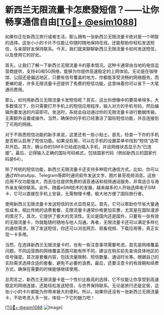 # 新西兰无限流量卡怎麽發短信？——让你畅享通信自由[[TG💪+ @esim1088](https://t.me/s/esim1088)]

如果你正在新西兰旅行或者生活，那么拥有一张新西兰无限流量卡绝对是一个明智的选择。这张小小的卡片不仅能让你随时随地保持在线，还能帮助你轻松发送短信，与亲朋好友保持联系。今天，我们就来聊聊新西兰无限流量卡如何发送短信，以及使用它的好处。

首先，让我们了解一下新西兰无限流量卡的基本情况。这种卡通常由当地的电信运营商提供，支持4G和5G网络，能够为你提供高速稳定的上网体验。无论是在咖啡馆、公园还是偏远地区，只要有信号覆盖的地方，你都能享受流畅的网络服务。而更棒的是，许多无限流量卡还提供了免费的短信功能，这意味着你可以省下一大笔通讯费用。

那么，如何用新西兰无限流量卡发短信呢？其实，这比你想像中的要简单得多。大多数情况下，你只需要打开手机上的短信应用程序，输入对方的手机号码，然后编辑你要发送的内容即可。发送时，系统会自动通过你的无限流量卡进行数据传输，无需额外设置或操作。当然，确保你的手机已经激活了国际短信功能，并且连接到了可用的网络。

对于不熟悉短信功能的新手来说，这里还有一些小贴士。首先，检查一下你的手机是否默认启用了短信功能。如果没启用，可以在手机的设置菜单中找到“短信”选项并开启。其次，确认你的SIM卡已经成功插入手机，并且网络状态显示为“已连接”。最后，记得输入正确的国际号码格式，包括国家代码（例如新西兰的国家代码是64）。

除了传统的短信功能，新西兰无限流量卡还支持多种现代通信方式。比如，你可以通过WhatsApp、Telegram等即时通讯软件发送文字、图片甚至视频消息。这些应用不仅功能强大，而且往往提供免费的语音通话和视频通话服务，非常适合与海外亲友保持联系。此外，随着eSIM技术的发展，越来越多的人开始选择电子SIM卡，它可以直接在手机上安装，无需物理卡槽，极大地方便了国际旅行者。

使用新西兰无限流量卡发送短信的优点显而易见。首先，它可以帮助你节省大量通信成本。相比传统的话费套餐，无限流量卡通常价格更加实惠，尤其是在国际漫游的情况下。其次，它提供了极大的灵活性。无论是国内还是国外，只要有一张有效的无限流量卡，你就能随时随地与他人沟通。再者，无限流量卡还可以满足多样化的通信需求。除了发送短信，你还可以浏览网页、观看视频、下载应用等，真正实现一卡多用。

当然，在选择新西兰无限流量卡时，也有一些注意事项需要考虑。首先是网络覆盖问题。不同运营商的网络覆盖范围可能有所不同，建议在购买前先查询具体地区的信号强度。其次是套餐内容，包括流量限制、短信数量、通话时长等。根据自己的实际需求选择合适的套餐，避免不必要的浪费。最后，还要注意卡的有效期和续费方式，确保在需要的时候能够继续使用。

总而言之，新西兰无限流量卡是一个性价比极高的选择，它不仅能让你享受到高速稳定的网络连接，还能轻松发送短信，与世界保持联系。无论是旅行还是定居，这张小小的卡片都能为你带来极大的便利。所以，如果你还没有一张新西兰无限流量卡，不妨考虑入手一张，体验一下它的魅力吧！

[[TG💪+ @esim1088](https://t.me/s/esim1088) ![Image](https://i.postimg.cc/4NQfJmqS/Snipaste-2025-05-13-00-14-12.png)]